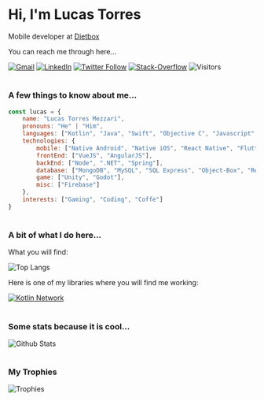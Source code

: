 

# Hi, I'm Lucas Torres
Mobile developer at [Dietbox](https://dietbox.me/pt-BR)

You can reach me through here...


[![Gmail](https://img.shields.io/badge/-Gmail-black?style=flat&logo=Gmail&logoColor=white)](mailto:lucas.mezzari1@gmail.com)
[![LinkedIn](https://img.shields.io/badge/-LinkedIn-black?style=flat&logo=Linkedin&logoColor=white)](https://www.linkedin.com/in/lucas-torres-5b5a26130/)
[![Twitter Follow](https://img.shields.io/badge/-Twitter-black?style=flat&logo=Twitter&logoColor=white)](https://twitter.com/LucasTMezzari)
[![Stack-Overflow](https://img.shields.io/badge/-Stack_Overflow-black?style=flat&logo=StackOverflow&logoColor=white)](https://stackoverflow.com/users/14108064/lucas-torres-mezzari)
![Visitors](https://visitor-badge.laobi.icu/badge?page_id=LTMezzari)

#
### A few things to know about me...
```javascript
const lucas = {
	name: "Lucas Torres Mezzari",
	pronouns: "He" | "Him",
	languages: ["Kotlin", "Java", "Swift", "Objective C", "Javascript", "Typescrypt", "Dart", "C#", "GDScript"],
	technologies: {
		mobile: ["Native Android", "Native iOS", "React Native", "Flutter"],
		frontEnd: ["VueJS", "AngularJS"],
		backEnd: ["Node", ".NET", "Spring"],
		database: ["MongoDB", "MySQL", "SQL Express", "Object-Box", "Realm", "PostgreSQL"],
		game: ["Unity", "Godot"],
		misc: ["Firebase"]
	},
	interests: ["Gaming", "Coding", "Coffe"]
}
```

#
### A bit of what I do here...

What you will find:

![Top Langs](https://github-readme-stats.vercel.app/api/top-langs/?username=LTMezzari&theme=dark)

Here is one of my libraries where you will find me working:

[![Kotlin Network](https://github-readme-stats.vercel.app/api/pin/?username=LTMezzari&repo=kotlin-network&theme=dark)](https://github.com/LTMezzari/kotlin-network)

#
### Some stats because it is cool...

![Github Stats](https://github-readme-stats.vercel.app/api?username=LTMezzari&theme=dark)

#
### My Trophies

![Trophies](https://github-profile-trophy.vercel.app/?username=LTMezzari&theme=flat&no-frame=true&margin-w=30)
